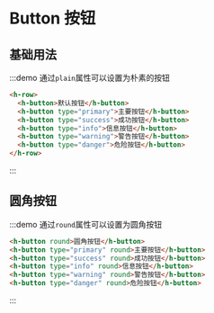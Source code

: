 # Button 按钮

## 基础用法

:::demo 通过`plain`属性可以设置为朴素的按钮

```html
<h-row>
  <h-button>默认按钮</h-button>
  <h-button type="primary">主要按钮</h-button>
  <h-button type="success">成功按钮</h-button>
  <h-button type="info">信息按钮</h-button>
  <h-button type="warning">警告按钮</h-button>
  <h-button type="danger">危险按钮</h-button>
</h-row>
```

:::

## 圆角按钮
:::demo 通过`round`属性可以设置为圆角按钮

```html
<h-button round>圆角按钮</h-button>
<h-button type="primary" round>主要按钮</h-button>
<h-button type="success" round>成功按钮</h-button>
<h-button type="info" round>信息按钮</h-button>
<h-button type="warning" round>警告按钮</h-button>
<h-button type="danger" round>危险按钮</h-button>
```

:::

